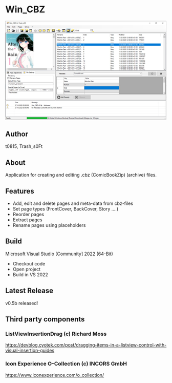 # Win_CBZ

![Screenshot](/meta/Screenshot.jpg)

## Author

t0815, Trash_s0Ft

## About

Application for creating and editing .cbz (ComicBookZip)
(archive) files.

## Features

- Add, edit and delete pages and meta-data from cbz-files
- Set page types (FrontCover, BackCover, Story ....)
- Reorder pages
- Extract pages
- Rename pages using placeholders

## Build

Microsoft Visual Studio [Community] 2022 (64-Bit) 

- Checkout code
- Open project
- Build in VS 2022

## Latest Release

v0.5b released!

## Third party components

### ListViewInsertionDrag (c) Richard Moss

https://devblog.cyotek.com/post/dragging-items-in-a-listview-control-with-visual-insertion-guides


### Icon Experience O-Collection (c) INCORS GmbH

https://www.iconexperience.com/o_collection/

